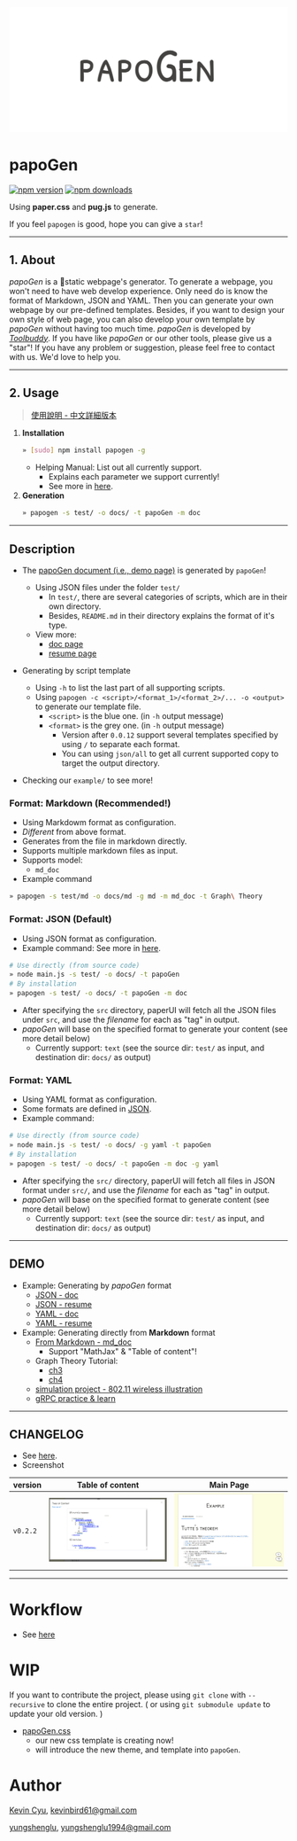![](./design/badge.png)

# papoGen
[![npm version](https://img.shields.io/npm/v/papogen.svg?style=for-the-badge)](https://badge.fury.io/js/papogen)
[![npm downloads](https://img.shields.io/npm/dm/papogen.svg?style=for-the-badge)](https://www.npmjs.com/package/papogen)

Using **paper.css** and **pug.js** to generate.

If you feel `papogen` is good, hope you can give a `star`!

---
## 1. About

*papoGen* is a static webpage's generator. To generate a webpage, you won't need to have web develop experience. Only need do is know the format of Markdown, JSON and YAML. Then you can generate your own webpage by our pre-defined templates. Besides, if you want to design your own style of web page, you can also develop your own template by *papoGen* without having too much time. *papoGen* is developed by [*Toolbuddy*](https://github.com/toolbuddy). If you have like *papoGen* or our other tools, please give us a "star"! If you have any problem or suggestion, please feel free to contact with us. We'd love to help you.

---
## 2. Usage

> [使用說明 - 中文詳細版本](example/)

1. **Installation**
    ```bash
    » [sudo] npm install papogen -g
    ```
    * Helping Manual: List out all currently support.
        * Explains each parameter we support currently!
        * See more in [here](https://github.com/toolbuddy/papoGen/blob/master/example/README.md).
2. **Generation**
    ```bash
    » papogen -s test/ -o docs/ -t papoGen -m doc
    ```

---
## Description

* The [papoGen document (i.e., demo page)](https://toolbuddy.github.io/papoGen/) is generated by `papoGen`!
    * Using JSON files under the folder `test/`
        * In `test/`, there are several categories of scripts, which are in their own directory.
        * Besides, `README.md` in their directory explains the format of it's type.
    * View more:
        * [doc page](https://toolbuddy.github.io/papoGen/)
        * [resume page](https://toolbuddy.github.io/papoGen/resume)
* Generating by script template
    * Using `-h` to list the last part of all supporting scripts.
    * Using `papogen -c <script>/<format_1>/<format_2>/... -o <output>` to generate our template file.
        * `<script>` is the blue one. (in `-h` output message)
        * `<format>` is the grey one. (in `-h` output message)
            * Version after `0.0.12` support several templates specified by using `/` to separate each format.
            * You can using `json/all` to get all current supported copy to target the output directory.

* Checking our `example/` to see more!

### Format: Markdown (Recommended!)

* Using Markdowm format as configuration.
* *Different* from above format.
* Generates from the file in markdown directly.
* Supports multiple markdown files as input.
* Supports model:
    * `md_doc`
* Example command

```bash
» papogen -s test/md -o docs/md -g md -m md_doc -t Graph\ Theory
```

### Format: JSON (Default)

* Using JSON format as configuration.
* Example command: See more in [here](https://github.com/toolbuddy/papoGen/blob/master/test/json/README.md).

```bash
# Use directly (from source code)
» node main.js -s test/ -o docs/ -t papoGen
# By installation
» papogen -s test/ -o docs/ -t papoGen -m doc
```

* After specifying the `src` directory, paperUI will fetch all the JSON files under `src`, and use the *filename* for each as "tag" in output.
* *papoGen* will base on the specified format to generate your content (see more detail below)
    * Currently support: `text` (see the source dir: `test/` as input, and destination dir: `docs/` as output)

### Format: YAML

* Using YAML format as configuration.
* Some formats are defined in [JSON](https://github.com/toolbuddy/papoGen/blob/master/test/json/README.md).
* Example command:

```bash
# Use directly (from source code)
» node main.js -s test/ -o docs/ -g yaml -t papoGen
# By installation
» papogen -s test/ -o docs/ -t papoGen -m doc -g yaml
```

* After specifying the `src/` directory, paperUI will fetch all files in JSON format under `src/`, and use the *filename* for each as "tag" in output.
* *papoGen* will base on the specified format to generate content (see more detail below)
    * Currently support: `text` (see the source dir: `test/` as input, and destination dir: `docs/` as output)

---
## DEMO

* Example: Generating by *papoGen* format
   * [JSON - doc](https://toolbuddy.github.io/papoGen/)
   * [JSON - resume](https://toolbuddy.github.io/papoGen/resume/)
   * [YAML - doc](https://toolbuddy.github.io/papoGen/doc-yaml)
   * [YAML - resume](https://toolbuddy.github.io/papoGen/resume-yaml)
* Example: Generating directly from **Markdown** format
   * [From Markdown - md_doc](https://toolbuddy.github.io/papoGen/md/)
       * Support "MathJax" & "Table of content"!
   * Graph Theory Tutorial:
      * [ch3](https://toolbuddy.github.io/Graph-Theory/matching-factor/index.html)
      * [ch4](https://toolbuddy.github.io/Graph-Theory/connectivity-path/)
   * [simulation project - 802.11 wireless illustration](https://kevinbird61.github.io/simulation-wireless-802.11/)
   * [gRPC practice & learn](https://kevinbird61.github.io/grpc-practice/)

---
## CHANGELOG

* See [here](https://github.com/toolbuddy/papoGen/wiki).
* Screenshot

| version | Table of content | Main Page |
| ------- | ------- | ------- |
| `v0.2.2` | ![](res/v0.2.2_toc.png) | ![](res/v0.2.2_preview.png) |  

---
# Workflow 
* See [here](https://github.com/toolbuddy/papoGen/wiki)

# WIP

If you want to contribute the project, please using `git clone` with `--recursive` to clone the entire project. ( or using `git submodule update` to update your old version. )

* [papoGen.css](https://github.com/toolbuddy/papoGen.css)
    * our new css template is creating now!
    * will introduce the new theme, and template into `papoGen`.



# Author 

[Kevin Cyu](https://github.com/kevinbird61), kevinbird61@gmail.com

[yungshenglu](https://github.com/yungshenglu), yungshenglu1994@gmail.com
